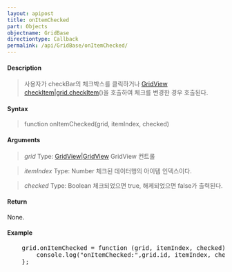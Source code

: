 ```yaml
---
layout: apipost
title: onItemChecked
part: Objects
objectname: GridBase
directiontype: Callback
permalink: /api/GridBase/onItemChecked/
---
```



#### Description

> 사용자가 checkBar의 체크박스를 클릭하거나 [GridView checkItem|grid.checkItem](/api/GridBase/)()을 호출하여 체크를 변경한 경우 호출된다.

#### Syntax

> function onItemChecked(grid, itemIndex, checked)

#### Arguments

> *grid*
> Type: [GridView|GridView](/api/GridBase/)
> GridView 컨트롤

> *itemIndex*
> Type: Number
> 체크된 데이터행의 아이템 인덱스이다.

> *checked*
> Type: Boolean
> 체크되었으면 true, 해제되었으면 false가 출력된다.

#### Return

None.

#### Example

<pre class="prettyprint">
    grid.onItemChecked = function (grid, itemIndex, checked) {
        console.log("onItemChecked:",grid.id, itemIndex, checked);
    };
</pre>

